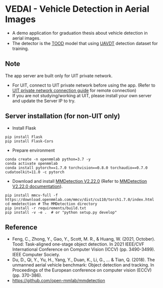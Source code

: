 # VEDAI - Vehicle Detection in Aerial Images
- A demo application for graduation thesis about vehicle detection in aerial images.
- The detector is the [TOOD](https://drive.google.com/drive/folders/1OCSTrmViOpQNXB_DlmqoDTdVtlupLBO5?usp=sharing) model that using [UAVDT](https://sites.google.com/view/grli-uavdt/%E9%A6%96%E9%A1%B5) detection dataset for training.

## Note
The app server are built only for UIT private network.
- For UIT, connect to UIT private network before using the app. (Refer to [UIT private network connection guide](https://phongdl.uit.edu.vn/su-dung-openvpn) for remote connection)
- If you are not studying/working at UIT, please install your own server and update the Server IP to try.

## Server installation (for non-UIT only)
- Install Flask
```
pip install Flask
pip install Flask-Cors
```
- Prepare environment
```
conda create -n openmmlab python=3.7 -y
conda activate openmmlab
conda install pytorch==1.7.0 torchvision==0.8.0 torchaudio==0.7.0 cudatoolkit=11.0 -c pytorch
```
- Download and install [MMDetection V2.22.0](https://github.com/open-mmlab/mmdetection/releases/tag/v2.22.0) (Refer to [MMDetection V2.22.0 documentation](https://mmdetection.readthedocs.io/en/v2.22.0/get_started.html#installation)).
```
pip install mmcv-full -f https://download.openmmlab.com/mmcv/dist/cu110/torch1.7.0/index.html
cd mmdetection # The MMDetection directory
pip install -r requirements/build.txt
pip install -v -e .  # or "python setup.py develop"
```
## Reference
- Feng, C., Zhong, Y., Gao, Y., Scott, M. R., & Huang, W. (2021, October). Tood: Task-aligned one-stage object detection. In 2021 IEEE/CVF International Conference on Computer Vision (ICCV) (pp. 3490-3499). IEEE Computer Society.
- Du, D., Qi, Y., Yu, H., Yang, Y., Duan, K., Li, G., ... & Tian, Q. (2018). The unmanned aerial vehicle benchmark: Object detection and tracking. In Proceedings of the European conference on computer vision (ECCV) (pp. 370-386).
- https://github.com/open-mmlab/mmdetection

